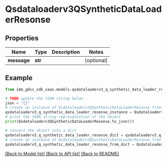 # Qsdataloaderv3QSyntheticDataLoaderResonse


## Properties

Name | Type | Description | Notes
------------ | ------------- | ------------- | -------------
**message** | **str** |  | [optional] 

## Example

```python
from ibm_gdsc_sdk_saas.models.qsdataloaderv3_q_synthetic_data_loader_resonse import Qsdataloaderv3QSyntheticDataLoaderResonse

# TODO update the JSON string below
json = "{}"
# create an instance of Qsdataloaderv3QSyntheticDataLoaderResonse from a JSON string
qsdataloaderv3_q_synthetic_data_loader_resonse_instance = Qsdataloaderv3QSyntheticDataLoaderResonse.from_json(json)
# print the JSON string representation of the object
print(Qsdataloaderv3QSyntheticDataLoaderResonse.to_json())

# convert the object into a dict
qsdataloaderv3_q_synthetic_data_loader_resonse_dict = qsdataloaderv3_q_synthetic_data_loader_resonse_instance.to_dict()
# create an instance of Qsdataloaderv3QSyntheticDataLoaderResonse from a dict
qsdataloaderv3_q_synthetic_data_loader_resonse_from_dict = Qsdataloaderv3QSyntheticDataLoaderResonse.from_dict(qsdataloaderv3_q_synthetic_data_loader_resonse_dict)
```
[[Back to Model list]](../README.md#documentation-for-models) [[Back to API list]](../README.md#documentation-for-api-endpoints) [[Back to README]](../README.md)


